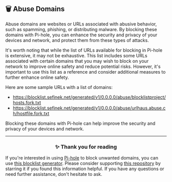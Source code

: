 <!-- SEO DATA FOR BLOCKLIST.SEFINEK.NET
* Title       : Abuse Domains
* Description : N/A
* Tags        : N/A
* Canonical   : /viewer/info/block/Abuse
-->

## 🗑️ Abuse Domains
Abuse domains are websites or URLs associated with abusive behavior, such as spamming, phishing, or distributing malware.
By blocking these domains with Pi-hole, you can enhance the security and privacy of your devices and network, and protect them from these types of attacks.

It's worth noting that while the list of URLs available for blocking in Pi-hole is extensive, it may not be exhaustive.
This list includes some URLs associated with certain domains that you may wish to block on your network to improve online safety and reduce potential risks.
However, it's important to use this list as a reference and consider additional measures to further enhance online safety.

Here are some sample URLs with a list of domains:
- https://blocklist.sefinek.net/generated/v1/0.0.0.0/abuse/blocklistproject/hosts.fork.txt
- https://blocklist.sefinek.net/generated/v1/0.0.0.0/abuse/urlhaus.abuse.ch/hostfile.fork.txt

Blocking these domains with Pi-hole can help improve the security and privacy of your devices and network.


<hr>
<h3 align="center">✨ Thank you for reading</h3>
If you're interested in using <a href="https://blocklist.sefinek.net/viewer/info/What_is_Pi-hole">Pi-hole</a> to block unwanted domains, you can use <a href="https://sefinek.net/blocklist-generator/pihole">this blocklist generator</a>.
Please consider supporting <a href="https://github.com/sefinek24/Sefinek-Blocklist-Collection" target="_blank">this repository</a> by starring it if you found this information helpful.
If you have any questions or need further assistance, don't hesitate to ask.